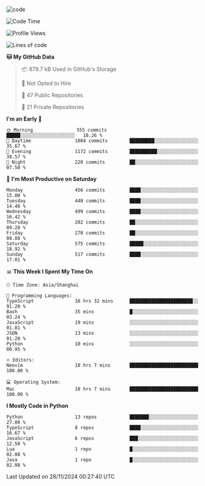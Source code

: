 
<!--
**liuyaanng/liuyaanng** is a ✨ _special_ ✨ repository because its `README.md` (this file) appears on your GitHub profile.

Here are some ideas to get you started:

- 🔭 I’m currently working on ...
- 🌱 I’m currently learning ...
- 👯 I’m looking to collaborate on ...
- 🤔 I’m looking for help with ...
- 💬 Ask me about ...
- 📫 How to reach me: ...
- 😄 Pronouns: ...
- ⚡ Fun fact: ...
-->


![code](https://cdn.jsdelivr.net/gh/liuyaanng/liuyaanng@1.0/code.gif) 

<!--START_SECTION:waka-->
![Code Time](http://img.shields.io/badge/Code%20Time-1%2C079%20hrs-blue)

![Profile Views](http://img.shields.io/badge/Profile%20Views-0-blue)

![Lines of code](https://img.shields.io/badge/From%20Hello%20World%20I%27ve%20Written-14.9%20million%20lines%20of%20code-blue)

**🐱 My GitHub Data** 

> 📦 879.7 kB Used in GitHub's Storage 
 > 
> 🚫 Not Opted to Hire
 > 
> 📜 47 Public Repositories 
 > 
> 🔑 21 Private Repositories 
 > 
**I'm an Early 🐤** 

```text
🌞 Morning                555 commits         █████░░░░░░░░░░░░░░░░░░░░   18.26 % 
🌆 Daytime                1084 commits        █████████░░░░░░░░░░░░░░░░   35.67 % 
🌃 Evening                1172 commits        ██████████░░░░░░░░░░░░░░░   38.57 % 
🌙 Night                  228 commits         ██░░░░░░░░░░░░░░░░░░░░░░░   07.50 % 
```
📅 **I'm Most Productive on Saturday** 

```text
Monday                   456 commits         ████░░░░░░░░░░░░░░░░░░░░░   15.00 % 
Tuesday                  440 commits         ████░░░░░░░░░░░░░░░░░░░░░   14.48 % 
Wednesday                499 commits         ████░░░░░░░░░░░░░░░░░░░░░   16.42 % 
Thursday                 282 commits         ██░░░░░░░░░░░░░░░░░░░░░░░   09.28 % 
Friday                   270 commits         ██░░░░░░░░░░░░░░░░░░░░░░░   08.88 % 
Saturday                 575 commits         █████░░░░░░░░░░░░░░░░░░░░   18.92 % 
Sunday                   517 commits         ████░░░░░░░░░░░░░░░░░░░░░   17.01 % 
```


📊 **This Week I Spent My Time On** 

```text
🕑︎ Time Zone: Asia/Shanghai

💬 Programming Languages: 
TypeScript               16 hrs 32 mins      ███████████████████████░░   91.20 % 
Bash                     35 mins             █░░░░░░░░░░░░░░░░░░░░░░░░   03.24 % 
JavaScript               19 mins             ░░░░░░░░░░░░░░░░░░░░░░░░░   01.81 % 
JSON                     13 mins             ░░░░░░░░░░░░░░░░░░░░░░░░░   01.20 % 
Python                   10 mins             ░░░░░░░░░░░░░░░░░░░░░░░░░   00.95 % 

🔥 Editors: 
Neovim                   18 hrs 7 mins       █████████████████████████   100.00 % 

💻 Operating System: 
Mac                      18 hrs 7 mins       █████████████████████████   100.00 % 
```

**I Mostly Code in Python** 

```text
Python                   13 repos            ███████░░░░░░░░░░░░░░░░░░   27.08 % 
TypeScript               8 repos             ████░░░░░░░░░░░░░░░░░░░░░   16.67 % 
JavaScript               6 repos             ███░░░░░░░░░░░░░░░░░░░░░░   12.50 % 
Lua                      1 repo              █░░░░░░░░░░░░░░░░░░░░░░░░   02.08 % 
Java                     1 repo              █░░░░░░░░░░░░░░░░░░░░░░░░   02.08 % 
```




 Last Updated on 28/11/2024 00:27:40 UTC
<!--END_SECTION:waka-->
